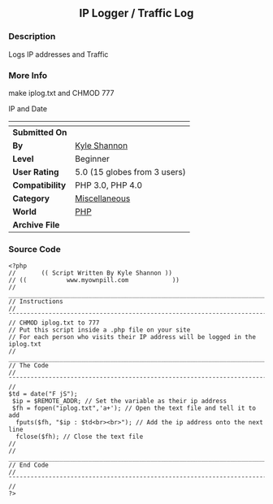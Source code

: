 ﻿<div align="center">

## IP Logger / Traffic Log


</div>

### Description

Logs IP addresses and Traffic
 
### More Info
 
make iplog.txt and CHMOD 777

IP and Date


<span>             |<span>
---                |---
**Submitted On**   |
**By**             |[Kyle Shannon](https://github.com/Planet-Source-Code/PSCIndex/blob/master/ByAuthor/kyle-shannon.md)
**Level**          |Beginner
**User Rating**    |5.0 (15 globes from 3 users)
**Compatibility**  |PHP 3\.0, PHP 4\.0
**Category**       |[Miscellaneous](https://github.com/Planet-Source-Code/PSCIndex/blob/master/ByCategory/miscellaneous__8-1.md)
**World**          |[PHP](https://github.com/Planet-Source-Code/PSCIndex/blob/master/ByWorld/php.md)
**Archive File**   |[](https://github.com/Planet-Source-Code/kyle-shannon-ip-logger-traffic-log__8-823/archive/master.zip)





### Source Code

```
<?php
//       (( Script Written By Kyle Shannon ))
// ((           www.myownpill.com            ))
// __________________________________________________________________________
// Instructions
// ¯¯¯¯¯¯¯¯¯¯¯¯¯¯¯¯¯¯¯¯¯¯¯¯¯¯¯¯¯¯¯¯¯¯¯¯¯¯¯¯¯¯¯¯¯¯¯¯¯¯¯¯¯¯¯¯¯¯¯¯¯¯¯¯¯¯¯¯¯¯¯¯¯¯
// CHMOD iplog.txt to 777
// Put this script inside a .php file on your site
// For each person who visits their IP address will be logged in the iplog.txt
// __________________________________________________________________________
// The Code
// ¯¯¯¯¯¯¯¯¯¯¯¯¯¯¯¯¯¯¯¯¯¯¯¯¯¯¯¯¯¯¯¯¯¯¯¯¯¯¯¯¯¯¯¯¯¯¯¯¯¯¯¯¯¯¯¯¯¯¯¯¯¯¯¯¯¯¯¯¯¯¯¯¯¯
//
$td = date("F jS");
 $ip = $REMOTE_ADDR; // Set the variable as their ip address
 $fh = fopen("iplog.txt",'a+'); // Open the text file and tell it to add
  fputs($fh, "$ip : $td<br><br>"); // Add the ip address onto the next line
  fclose($fh); // Close the text file
//
// __________________________________________________________________________
// End Code
// ¯¯¯¯¯¯¯¯¯¯¯¯¯¯¯¯¯¯¯¯¯¯¯¯¯¯¯¯¯¯¯¯¯¯¯¯¯¯¯¯¯¯¯¯¯¯¯¯¯¯¯¯¯¯¯¯¯¯¯¯¯¯¯¯¯¯¯¯¯¯¯¯¯¯
//
?>
```


